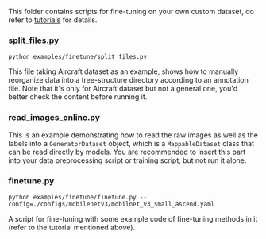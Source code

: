 This folder contains scripts for fine-tuning on your own custom dataset, do refer to [tutorials](https://mindspore-lab.github.io/mindcv/how_to_guides/finetune_with_a_custom_dataset/) for details.

### split_files.py
```shell
python examples/finetune/split_files.py
```
This file taking Aircraft dataset as an example, shows how to manually reorganize data into a tree-structure directory according to an annotation file. Note that it's only for Aircraft dataset but not a general one, you'd better check the content before running it.

### read_images_online.py

This is an example demonstrating how to read the raw images as well as the labels into a `GeneratorDataset` object, which is a `MappableDataset` class that can be read directly by models. You are recommended to insert this part into your data preprocessing script or training script, but not run it alone.

### finetune.py
```shell
python examples/finetune/finetune.py --config=./configs/mobilenetv3/mobilnet_v3_small_ascend.yaml
```
A script for fine-tuning with some example code of fine-tuning methods in it (refer to the tutorial mentioned above).
